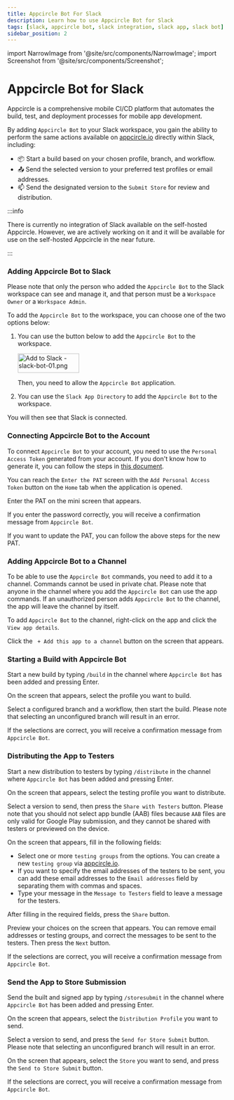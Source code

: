 ```yaml
---
title: Appcircle Bot For Slack
description: Learn how to use Appcircle Bot for Slack
tags: [slack, appcircle bot, slack integration, slack app, slack bot]
sidebar_position: 2
---
```


import NarrowImage from '@site/src/components/NarrowImage';
import Screenshot from '@site/src/components/Screenshot';

# Appcircle Bot for Slack

Appcircle is a comprehensive mobile CI/CD platform that automates the build, test, and deployment processes for mobile app development.

By adding `Appcircle Bot` to your Slack workspace, you gain the ability to perform the same actions available on [appcircle.io](https://my.appcircle.io/) directly within Slack, including:

- :package: Start a build based on your chosen profile, branch, and workflow.
- :outbox_tray: Send the selected version to your preferred test profiles or email addresses.
- :mailbox: Send the designated version to the `Submit Store` for review and distribution.

:::info

There is currently no integration of Slack available on the self-hosted Appcircle. However, we are actively working on it and it will be available for use on the self-hosted Appcircle in the near future.

:::

### Adding Appcircle Bot to Slack

Please note that only the person who added the `Appcircle Bot` to the Slack workspace can see and manage it, and that person must be a `Workspace Owner` or a `Workspace Admin`.

To add the `Appcircle Bot` to the workspace, you can choose one of the two options below:

1. You can use the button below to add the `Appcircle Bot` to the workspace.

   <a href="https://slackbot.appcircle.io/slack/install"><img alt="Add to Slack - slack-bot-01.png" height="44" width="140" src="https://cdn.appcircle.io/docs/assets/slack-bot-01.png"/></a>

   Then, you need to allow the `Appcircle Bot` application.

   <Screenshot url='https://cdn.appcircle.io/docs/assets/slack-bot-02.png' />

2. You can use the `Slack App Directory` to add the `Appcircle Bot` to the workspace.

   <Screenshot url='https://cdn.appcircle.io/docs/assets/slack-bot-0.png' />

You will then see that Slack is connected.

### Connecting Appcircle Bot to the Account

To connect `Appcircle Bot` to your account, you need to use the `Personal Access Token` generated from your account. If you don't know how to generate it, you can follow the steps in [this document](/appcircle-api/api-authentication).

You can reach the `Enter the PAT` screen with the `Add Personal Access Token` button on the `Home` tab when the application is opened.

<Screenshot url='https://cdn.appcircle.io/docs/assets/slack-bot-1.png' />

Enter the PAT on the mini screen that appears.

<Screenshot url='https://cdn.appcircle.io/docs/assets/slack-bot-2.png' />

If you enter the password correctly, you will receive a confirmation message from `Appcircle Bot`.

<Screenshot url='https://cdn.appcircle.io/docs/assets/slack-bot-3.png' />

If you want to update the PAT, you can follow the above steps for the new PAT.

### Adding Appcircle Bot to a Channel

To be able to use the `Appcircle Bot` commands, you need to add it to a channel. Commands cannot be used in private chat. Please note that anyone in the channel where you add the `Appcircle Bot` can use the app commands. If an unauthorized person adds `Appcircle Bot` to the channel, the app will leave the channel by itself.

To add `Appcircle Bot` to the channel, right-click on the app and click the `View app details`.

<Screenshot url='https://cdn.appcircle.io/docs/assets/slack-bot-4.png' />

Click the ` + Add this app to a channel` button on the screen that appears.

<Screenshot url='https://cdn.appcircle.io/docs/assets/slack-bot-5.png' />

### Starting a Build with Appcircle Bot

Start a new build by typing `/build` in the channel where `Appcircle Bot` has been added and pressing Enter.

On the screen that appears, select the profile you want to build.

<Screenshot url='https://cdn.appcircle.io/docs/assets/slack-bot-6.png' />

Select a configured branch and a workflow, then start the build. Please note that selecting an unconfigured branch will result in an error.

<Screenshot url='https://cdn.appcircle.io/docs/assets/slack-bot-7.png' />

If the selections are correct, you will receive a confirmation message from `Appcircle Bot`.

### Distributing the App to Testers

Start a new distribution to testers by typing `/distribute` in the channel where `Appcircle Bot` has been added and pressing Enter.

On the screen that appears, select the testing profile you want to distribute.

<Screenshot url='https://cdn.appcircle.io/docs/assets/slack-bot-8.png' />

Select a version to send, then press the `Share with Testers` button. Please note that you should not select app bundle (AAB) files because `AAB` files are only valid for Google Play submission, and they cannot be shared with testers or previewed on the device.

<Screenshot url='https://cdn.appcircle.io/docs/assets/slack-bot-9.png' />

On the screen that appears, fill in the following fields:

- Select one or more `testing groups` from the options. You can create a new `testing group` via [appcircle.io](https://my.appcircle.io/).
- If you want to specify the email addresses of the testers to be sent, you can add these email addresses to the `Email addresses` field by separating them with commas and spaces.
- Type your message in the `Message to Testers` field to leave a message for the testers.

After filling in the required fields, press the `Share` button.

<Screenshot url='https://cdn.appcircle.io/docs/assets/slack-bot-10.png' />

Preview your choices on the screen that appears. You can remove email addresses or testing groups, and correct the messages to be sent to the testers. Then press the `Next` button.

<Screenshot url='https://cdn.appcircle.io/docs/assets/slack-bot-10.0.png' />

If the selections are correct, you will receive a confirmation message from `Appcircle Bot`.

### Send the App to Store Submission

Send the built and signed app by typing `/storesubmit` in the channel where `Appcircle Bot` has been added and pressing Enter.

On the screen that appears, select the `Distribution Profile` you want to send.

<Screenshot url='https://cdn.appcircle.io/docs/assets/slack-bot-11.png' />

Select a version to send, and press the `Send for Store Submit` button. Please note that selecting an unconfigured branch will result in an error.

<Screenshot url='https://cdn.appcircle.io/docs/assets/slack-bot-12.png' />

On the screen that appears, select the `Store` you want to send, and press the `Send to Store Submit` button.

<Screenshot url='https://cdn.appcircle.io/docs/assets/slack-bot-13.png' />

If the selections are correct, you will receive a confirmation message from `Appcircle Bot`.

